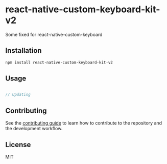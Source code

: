 # react-native-custom-keyboard-kit-v2

Some fixed for react-native-custom-keyboard

## Installation

```sh
npm install react-native-custom-keyboard-kit-v2
```

## Usage

```js

// Updating
```

## Contributing

See the [contributing guide](CONTRIBUTING.md) to learn how to contribute to the repository and the development workflow.

## License

MIT
